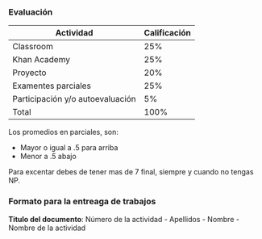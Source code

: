 ### Evaluación

Actividad | Calificación
--- | ---
Classroom | 25%
Khan Academy | 25%
Proyecto | 20%
Examentes parciales | 25%
Participación y/o autoevaluación | 5%
Total | 100%

Los promedios en parciales, son:
- Mayor o igual a .5 para arriba
- Menor a .5 abajo

Para excentar debes de tener mas de 7 final, siempre y cuando no tengas NP.

### Formato para la entreaga de trabajos

**Titulo del documento**: Número de la actividad - Apellidos - Nombre - Nombre de la actividad